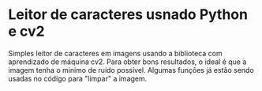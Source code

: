 # Leitor de caracteres usnado Python e cv2

Simples leitor de caracteres em imagens usando a biblioteca com aprendizado de máquina cv2. Para obter bons resultados, 
o ideal é que a imagem tenha o minimo de ruído possível. Algumas funções já estão sendo usadas no código para "limpar" a imagem.
